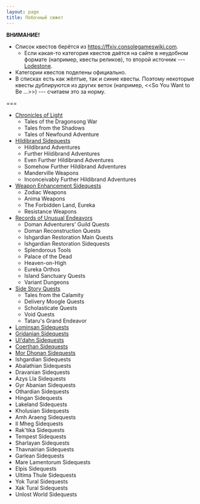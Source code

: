 ```yaml
---
layout: page
title: Побочный сюжет
---
```


**ВНИМАНИЕ!**
* Список квестов берётся из <https://ffxiv.consolegameswiki.com>.
  * Если какая-то категория квестов даётся на сайте в неудобном формате (например, квесты реликов), то второй источник --- [Lodestone](https://eu.finalfantasyxiv.com/lodestone/playguide/db/quest/).
* Категории квестов поделены официально.
* В списках есть как жёлтые, так и синие квесты. Поэтому некоторые квесты дублируются из других веток (например, <<So You Want to Be ...>>) --- считаем это за норму.

===

* [Chronicles of Light](sidequests/chronicles-of-light)
  * Tales of the Dragonsong War
  * Tales from the Shadows
  * Tales of Newfound Adventure
* [Hildibrand Sidequests](sidequests/hildibrand)
  * Hildibrand Adventures
  * Further Hildibrand Adventures
  * Even Further Hildibrand Adventures
  * Somehow Further Hildibrand Adventures
  * Manderville Weapons
  * Inconceivably Further Hildibrand Adventures
* [Weapon Enhancement Sidequests](sidequests/weapon-enhancements)
  * Zodiac Weapons
  * Anima Weapons
  * The Forbidden Land, Eureka
  * Resistance Weapons
* [Records of Unusual Endeavors](sidequests/records-of-unusual-endeavors)
  * Doman Adventurers' Guild Quests
  * Doman Reconstruction Quests
  * Ishgardian Restoration Main Quests
  * Ishgardian Restoration Sidequests
  * Splendorous Tools
  * Palace of the Dead
  * Heaven-on-High
  * Eureka Orthos
  * Island Sanctuary Quests
  * Variant Dungeons
* [Side Story Quests](sidequests/side-story)
  * Tales from the Calamity
  * Delivery Moogle Quests
  * Scholasticate Quests
  * Void Quests
  * Tataru's Grand Endeavor
* [Lominsan Sidequests](sidequests/lominsa)
* [Gridanian Sidequests](sidequests/gridania)
* [Ul'dahn Sidequests](sidequests/uldah)
* [Coerthan Sidequests](sidequests/coerthas)
* [Mor Dhonan Sidequests](sidequests/mor-dhona)
* Ishgardian Sidequests
* Abalathian Sidequests
* Dravanian Sidequests
* Azys Lla Sidequests
* Gyr Abanian Sidequests
* Othardian Sidequests
* Hingan Sidequests
* Lakeland Sidequests
* Kholusian Sidequests
* Amh Araeng Sidequests
* Il Mheg Sidequests
* Rak'tika Sidequests
* Tempest Sidequests
* Sharlayan Sidequests
* Thavnairian Sidequests
* Garlean Sidequests
* Mare Lamentorum Sidequests
* Elpis Sidequests
* Ultima Thule Sidequests
* Yok Tural Sidequests
* Xak Tural Sidequests
* Unlost World Sidequests
